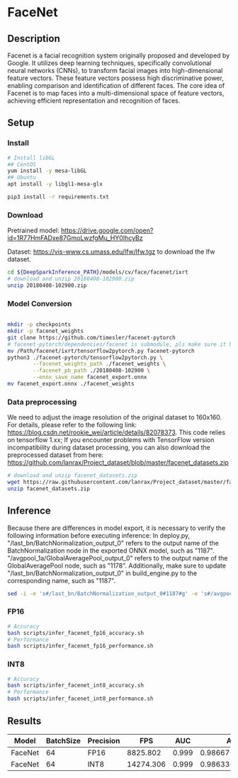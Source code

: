 # FaceNet

## Description

Facenet is a facial recognition system originally proposed and developed by Google. It utilizes deep learning techniques, specifically convolutional neural networks (CNNs), to transform facial images into high-dimensional feature vectors. These feature vectors possess high discriminative power, enabling comparison and identification of different faces. The core idea of Facenet is to map faces into a multi-dimensional space of feature vectors, achieving efficient representation and recognition of faces.

## Setup

### Install

```bash
# Install libGL
## CentOS
yum install -y mesa-libGL
## Ubuntu
apt install -y libgl1-mesa-glx

pip3 install -r requirements.txt
```

### Download

Pretrained model: <https://drive.google.com/open?id=1R77HmFADxe87GmoLwzfgMu_HY0IhcyBz>

Dataset: <https://vis-www.cs.umass.edu/lfw/lfw.tgz> to download the lfw dataset.

```bash
cd ${DeepSparkInference_PATH}/models/cv/face/facenet/ixrt
# download and unzip 20180408-102900.zip
unzip 20180408-102900.zip
```

### Model Conversion

```bash

mkdir -p checkpoints
mkdir -p facenet_weights
git clone https://github.com/timesler/facenet-pytorch
# facenet-pytorch/dependencies/facenet is submodule, pls make sure it has been cloned or you can clone directly from https://github.com/davidsandberg/facenet/tree/096ed770f163957c1e56efa7feeb194773920f6e
mv /Path/facenet/ixrt/tensorflow2pytorch.py facenet-pytorch
python3 ./facenet-pytorch/tensorflow2pytorch.py \
        --facenet_weights_path ./facenet_weights \
        --facenet_pb_path ./20180408-102900 \
        --onnx_save_name facenet_export.onnx
mv facenet_export.onnx ./facenet_weights
```

### Data preprocessing

We need to adjust the image resolution of the original dataset to 160x160. For details, please refer to the following link: <https://blog.csdn.net/rookie_wei/article/details/82078373>. This code relies on tensorflow 1.xx; If you encounter problems with TensorFlow version incompatibility during dataset processing, you can also download the preprocessed dataset from here: <https://github.com/lanrax/Project_dataset/blob/master/facenet_datasets.zip>

```bash
# download and unzip facenet_datasets.zip
wget https://raw.githubusercontent.com/lanrax/Project_dataset/master/facenet_datasets.zip
unzip facenet_datasets.zip
```

## Inference

Because there are differences in model export, it is necessary to verify the following information before executing inference: In deploy.py, "/last_bn/BatchNormalization_output_0" refers to the output name of the BatchNormalization node in the exported ONNX model, such as "1187". "/avgpool_1a/GlobalAveragePool_output_0" refers to the output name of the GlobalAveragePool node, such as "1178". Additionally, make sure to update "/last_bn/BatchNormalization_output_0" in build_engine.py to the corresponding name, such as "1187".

```bash
sed -i -e 's#/last_bn/BatchNormalization_output_0#1187#g' -e 's#/avgpool_1a/GlobalAveragePool_output_0#1178#g' deploy.py build_engine.py
```

### FP16

```bash
# Accuracy
bash scripts/infer_facenet_fp16_accuracy.sh
# Performance
bash scripts/infer_facenet_fp16_performance.sh
```

### INT8

```bash
# Accuracy
bash scripts/infer_facenet_int8_accuracy.sh
# Performance
bash scripts/infer_facenet_int8_performance.sh
```

## Results

| Model   | BatchSize | Precision | FPS       | AUC   | ACC              |
| ------- | --------- | --------- | --------- | ----- | ---------------- |
| FaceNet | 64        | FP16      | 8825.802  | 0.999 | 0.98667+-0.00641 |
| FaceNet | 64        | INT8      | 14274.306 | 0.999 | 0.98633+-0.00605 |
